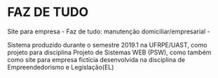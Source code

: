 # FAZ DE TUDO
Site para empresa - Faz de tudo: manutenção domiciliar/empresarial -

</p>Sistema produzido durante o semestre 2019.1 na UFRPE/UAST, como projeto para disciplina Projeto de Sistemas WEB (PSW), como também como site para empresa fictícia desenvolvida na disciplina de Empreendedorismo e Legislação(EL)</p>
